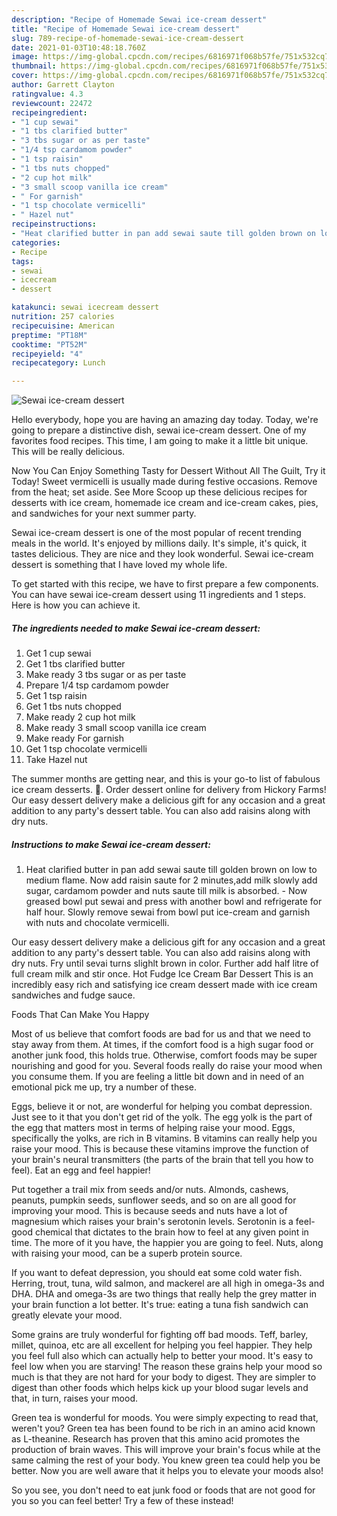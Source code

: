 ```yaml
---
description: "Recipe of Homemade Sewai ice-cream dessert"
title: "Recipe of Homemade Sewai ice-cream dessert"
slug: 789-recipe-of-homemade-sewai-ice-cream-dessert
date: 2021-01-03T10:48:18.760Z
image: https://img-global.cpcdn.com/recipes/6816971f068b57fe/751x532cq70/sewai-ice-cream-dessert-recipe-main-photo.jpg
thumbnail: https://img-global.cpcdn.com/recipes/6816971f068b57fe/751x532cq70/sewai-ice-cream-dessert-recipe-main-photo.jpg
cover: https://img-global.cpcdn.com/recipes/6816971f068b57fe/751x532cq70/sewai-ice-cream-dessert-recipe-main-photo.jpg
author: Garrett Clayton
ratingvalue: 4.3
reviewcount: 22472
recipeingredient:
- "1 cup sewai"
- "1 tbs clarified butter"
- "3 tbs sugar or as per taste"
- "1/4 tsp cardamom powder"
- "1 tsp raisin"
- "1 tbs nuts chopped"
- "2 cup hot milk"
- "3 small scoop vanilla ice cream"
- " For garnish"
- "1 tsp chocolate vermicelli"
- " Hazel nut"
recipeinstructions:
- "Heat clarified butter in pan add sewai saute till golden brown on low to medium flame. Now add raisin saute for 2 minutes,add milk slowly add sugar, cardamom powder and nuts saute till milk is absorbed.  Now greased bowl put sewai and press with another bowl and refrigerate for half hour. Slowly remove sewai from bowl put ice-cream and garnish with nuts and chocolate vermicelli."
categories:
- Recipe
tags:
- sewai
- icecream
- dessert

katakunci: sewai icecream dessert 
nutrition: 257 calories
recipecuisine: American
preptime: "PT18M"
cooktime: "PT52M"
recipeyield: "4"
recipecategory: Lunch

---
```



![Sewai ice-cream dessert](https://img-global.cpcdn.com/recipes/6816971f068b57fe/751x532cq70/sewai-ice-cream-dessert-recipe-main-photo.jpg)

Hello everybody, hope you are having an amazing day today. Today, we're going to prepare a distinctive dish, sewai ice-cream dessert. One of my favorites food recipes. This time, I am going to make it a little bit unique. This will be really delicious.

Now You Can Enjoy Something Tasty for Dessert Without All The Guilt, Try it Today! Sweet vermicelli is usually made during festive occasions. Remove from the heat; set aside. See More Scoop up these delicious recipes for desserts with ice cream, homemade ice cream and ice-cream cakes, pies, and sandwiches for your next summer party.

Sewai ice-cream dessert is one of the most popular of recent trending meals in the world. It's enjoyed by millions daily. It's simple, it's quick, it tastes delicious. They are nice and they look wonderful. Sewai ice-cream dessert is something that I have loved my whole life.


To get started with this recipe, we have to first prepare a few components. You can have sewai ice-cream dessert using 11 ingredients and 1 steps. Here is how you can achieve it.

<!--inarticleads1-->

##### The ingredients needed to make Sewai ice-cream dessert:

1. Get 1 cup sewai
1. Get 1 tbs clarified butter
1. Make ready 3 tbs sugar or as per taste
1. Prepare 1/4 tsp cardamom powder
1. Get 1 tsp raisin
1. Get 1 tbs nuts chopped
1. Make ready 2 cup hot milk
1. Make ready 3 small scoop vanilla ice cream
1. Make ready  For garnish
1. Get 1 tsp chocolate vermicelli
1. Take  Hazel nut


The summer months are getting near, and this is your go-to list of fabulous ice cream desserts. 🙂. Order dessert online for delivery from Hickory Farms! Our easy dessert delivery make a delicious gift for any occasion and a great addition to any party&#39;s dessert table. You can also add raisins along with dry nuts. 

<!--inarticleads2-->

##### Instructions to make Sewai ice-cream dessert:

1. Heat clarified butter in pan add sewai saute till golden brown on low to medium flame. Now add raisin saute for 2 minutes,add milk slowly add sugar, cardamom powder and nuts saute till milk is absorbed.  - Now greased bowl put sewai and press with another bowl and refrigerate for half hour. Slowly remove sewai from bowl put ice-cream and garnish with nuts and chocolate vermicelli.


Our easy dessert delivery make a delicious gift for any occasion and a great addition to any party&#39;s dessert table. You can also add raisins along with dry nuts. Fry until sevai turns slighlt brown in color. Further add half litre of full cream milk and stir once. Hot Fudge Ice Cream Bar Dessert This is an incredibly easy rich and satisfying ice cream dessert made with ice cream sandwiches and fudge sauce. 

Foods That Can Make You Happy


Most of us believe that comfort foods are bad for us and that we need to stay away from them. At times, if the comfort food is a high sugar food or another junk food, this holds true. Otherwise, comfort foods may be super nourishing and good for you. Several foods really do raise your mood when you consume them. If you are feeling a little bit down and in need of an emotional pick me up, try a number of these.

Eggs, believe it or not, are wonderful for helping you combat depression. Just see to it that you don't get rid of the yolk. The egg yolk is the part of the egg that matters most in terms of helping raise your mood. Eggs, specifically the yolks, are rich in B vitamins. B vitamins can really help you raise your mood. This is because these vitamins improve the function of your brain's neural transmitters (the parts of the brain that tell you how to feel). Eat an egg and feel happier!

Put together a trail mix from seeds and/or nuts. Almonds, cashews, peanuts, pumpkin seeds, sunflower seeds, and so on are all good for improving your mood. This is because seeds and nuts have a lot of magnesium which raises your brain's serotonin levels. Serotonin is a feel-good chemical that dictates to the brain how to feel at any given point in time. The more of it you have, the happier you are going to feel. Nuts, along with raising your mood, can be a superb protein source.

If you want to defeat depression, you should eat some cold water fish. Herring, trout, tuna, wild salmon, and mackerel are all high in omega-3s and DHA. DHA and omega-3s are two things that really help the grey matter in your brain function a lot better. It's true: eating a tuna fish sandwich can greatly elevate your mood. 

Some grains are truly wonderful for fighting off bad moods. Teff, barley, millet, quinoa, etc are all excellent for helping you feel happier. They help you feel full also which can actually help to better your mood. It's easy to feel low when you are starving! The reason these grains help your mood so much is that they are not hard for your body to digest. They are simpler to digest than other foods which helps kick up your blood sugar levels and that, in turn, raises your mood.

Green tea is wonderful for moods. You were simply expecting to read that, weren't you? Green tea has been found to be rich in an amino acid known as L-theanine. Research has proven that this amino acid promotes the production of brain waves. This will improve your brain's focus while at the same calming the rest of your body. You knew green tea could help you be better. Now you are well aware that it helps you to elevate your moods also!

So you see, you don't need to eat junk food or foods that are not good for you so you can feel better! Try a few of these instead!

